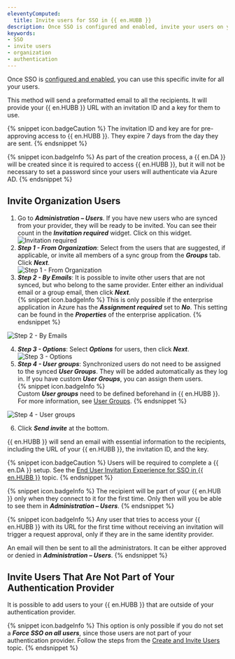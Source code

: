 ```yaml
---
eleventyComputed:
  title: Invite users for SSO in {{ en.HUBB }}
description: Once SSO is configured and enabled, invite your users on your Hub following these steps.
keywords:
- SSO
- invite users
- organization
- authentication
---
```

Once SSO is [configured and enabled](/hub/getting-started/get-started-sso-hub-business/configure-sso-authentication-microsoft-azure/), you can use this specific invite for all your users.  

This method will send a preformatted email to all the recipients. It will provide your {{ en.HUBB }} URL with an invitation ID and a key for them to use.  

{% snippet icon.badgeCaution %} 
The invitation ID and key are for pre-approving access to {{ en.HUBB }}. They expire 7 days from the day they are sent. 
{% endsnippet %}
 
{% snippet icon.badgeInfo %} 
As part of the creation process, a {{ en.DA }} will be created since it is required to access {{ en.HUBB }}, but it will not be necessary to set a password since your users will authenticate via Azure AD. 
{% endsnippet %}
 
## Invite Organization Users 

1. Go to ***Administration – Users***. If you have new users who are synced from your provider, they will be ready to be invited. You can see their count in the ***Invitation required*** widget. Click on this widget.  
![Invitation required](https://webdevolutions.azureedge.net/docs/en/hub/Hub4141.png) 
1. ***Step 1 - From Organization***: Select from the users that are suggested, if applicable, or invite all members of a sync group from the ***Groups*** tab. Click ***Next***.  
![Step 1 - From Organization](https://webdevolutions.azureedge.net/docs/en/hub/Hub2176.png) 
1. ***Step 2 - By Emails***: It is possible to invite other users that are not synced, but who belong to the same provider. Enter either an individual email or a group email, then click ***Next***.  
{% snippet icon.badgeInfo %} 
This is only possible if the enterprise application in Azure has the ***Assignment required*** set to ***No***. This setting can be found in the ***Properties*** of the enterprise application.
{% endsnippet %}  

![Step 2 - By Emails](https://webdevolutions.azureedge.net/docs/en/hub/Hub2177.png)  

4. ***Step 3 - Options***: Select ***Options*** for users, then click ***Next***.  
![Step 3 - Options](https://webdevolutions.azureedge.net/docs/en/hub/Hub2178.png)  
1. ***Step 4 - User groups***: Synchronized users do not need to be assigned to the synced ***User Groups***. They will be added automatically as they log in. If you have custom ***User Groups***, you can assign them users.  
{% snippet icon.badgeInfo %}  
Custom ***User groups*** need to be defined beforehand in {{ en.HUBB }}. For more information, see [User Groups](/hub/web-interface/hub-overview/administration/management/users/). 
{% endsnippet %}
 
![Step 4 - User groups](https://webdevolutions.azureedge.net/docs/en/hub/Hub2179.png) 

6. Click ***Send invite*** at the bottom.  

{{ en.HUBB }} will send an email with essential information to the recipients, including the URL of your {{ en.HUBB }}, the invitation ID, and the key.  

{% snippet icon.badgeCaution %} 
Users will be required to complete a {{ en.DA }} setup. See the [End User Invitation Experience for SSO in {{ en.HUBB }}](/hub/getting-started/get-started-sso-hub-business/invite-users-SSO-hub-business/end-user-experience/) topic. 
{% endsnippet %}  
 
{% snippet icon.badgeInfo %} 
The recipient will be part of your {{ en.HUB }} only when they connect to it for the first time. Only then will you be able to see them in ***Administration – Users***. 
{% endsnippet %}  
 
{% snippet icon.badgeInfo %} 
Any user that tries to access your {{ en.HUBB }} with its URL for the first time without receiving an invitation will trigger a request approval, only if they are in the same identity provider.  

An email will then be sent to all the administrators. It can be either approved or denied in ***Administration – Users***. 
{% endsnippet %}  
 
## Invite Users That Are Not Part of Your Authentication Provider

It is possible to add users to your {{ en.HUBB }} that are outside of your authentication provider.  

{% snippet icon.badgeInfo %} 
This option is only possible if you do not set a ***Force SSO on all users***, since those users are not part of your authentication provider.
Follow the steps from the [Create and Invite Users](/hub/web-interface/hub-overview/administration/management/users/create-invite-users/index) topic.
{% endsnippet %}
